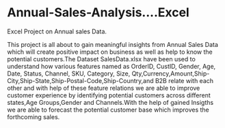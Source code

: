 # Annual-Sales-Analysis....Excel
Excel Project on Annual sales Data.

This project is all about to gain meaningful insights from Annual Sales Data which will create positive impact on business as well as help to know the potential customers.The Dataset SalesData.xlsx have been used to understand how various features named as OrderID, CustID, Gender, Age, Date, Status, Channel, SKU, Category, Size, Qty,Currency,Amount,Ship-City,Ship-State,Ship-Postal-Code,Ship-Country,and B2B relate with each other and with help of these feature relations we are able to improve customer experience by identifying potential customers across different states,Age Groups,Gender and Channels.With the help of gained Insigths we are able to forecast the potential customer base which improves the forthcoming sales.
